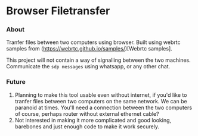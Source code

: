 # Browser Filetransfer
### About
Tranfer files between two computers using browser. Built using webrtc samples from (https://webrtc.github.io/samples/)[Webrtc samples].

This project will not contain a way of signalling between the two machines. Communicate the `sdp messages` using whatsapp, or any other chat.

### Future
1. Planning to make this tool usable even without internet, if you'd like to tranfer files between two computers on the same network. We can be paranoid at times. You'll need a connection between the two computers of course, perhaps router without external ethernet cable?
2. Not interested in making it more complicated and good looking, barebones and just enough code to make it work securely.
